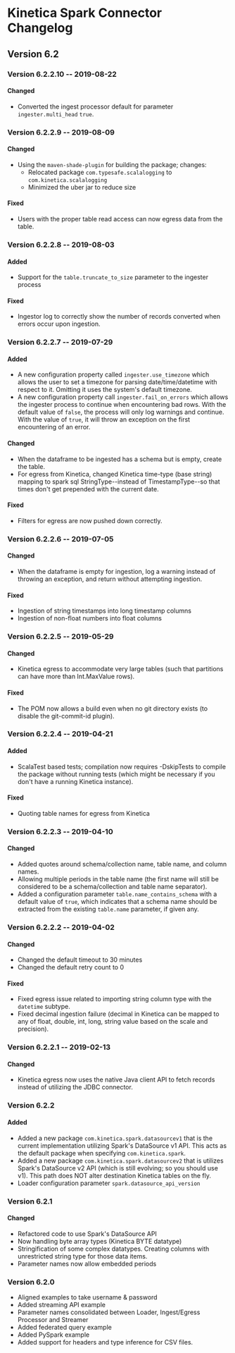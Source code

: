 # Kinetica Spark Connector Changelog

## Version 6.2

### Version 6.2.2.10 -- 2019-08-22

#### Changed
-   Converted the ingest processor default for parameter ``ingester.multi_head``
    ``true``.

### Version 6.2.2.9 -- 2019-08-09

#### Changed
-   Using the `maven-shade-plugin` for building the package; changes:
    -   Relocated package `com.typesafe.scalalogging` to `com.kinetica.scalalogging`
    -   Minimized the uber jar to reduce size

#### Fixed

-   Users with the proper table read access can now egress data from the table.


### Version 6.2.2.8 -- 2019-08-03

#### Added
-   Support for the `table.truncate_to_size` parameter to the ingester process

#### Fixed
-   Ingestor log to correctly show the number of records converted when
    errors occur upon ingestion.


### Version 6.2.2.7 -- 2019-07-29

#### Added
-   A new configuration property called `ingester.use_timezone` which allows
    the user to set a timezone for parsing date/time/datetime with respect
    to it.  Omitting it uses the system's default timezone.
-   A new configuration property call `ingester.fail_on_errors` which allows
    the ingester process to continue when encountering bad rows.  With the
    default value of `false`, the process will only log warnings and continue.
    With the value of `true`, it will throw an exception on the first
    encountering of an error.

#### Changed
-   When the dataframe to be ingested has a schema but is empty, create
    the table.
-   For egress from Kinetica, changed Kinetica time-type (base string) mapping
    to spark sql StringType--instead of TimestampType--so that times don't get
    prepended with the current date.


#### Fixed
-   Filters for egress are now pushed down correctly.


### Version 6.2.2.6 -- 2019-07-05

#### Changed
-   When the dataframe is empty for ingestion, log a warning instead of
    throwing an exception, and return without attempting ingestion.

#### Fixed
-   Ingestion of string timestamps into long timestamp columns
-   Ingestion of non-float numbers into float columns


### Version 6.2.2.5 -- 2019-05-29

#### Changed
-   Kinetica egress to accommodate very large tables (such that partitions
    can have more than Int.MaxValue rows).

#### Fixed
-   The POM now allows a build even when no git directory exists (to disable
    the git-commit-id plugin).


### Version 6.2.2.4 -- 2019-04-21

#### Added
-   ScalaTest based tests; compilation now requires -DskipTests to compile
    the package without running tests (which might be necessary if you don't
    have a running Kinetica instance).

#### Fixed
-   Quoting table names for egress from Kinetica


### Version 6.2.2.3 -- 2019-04-10

#### Changed
-   Added quotes around schema/collection name, table name, and column names.
-   Allowing multiple periods in the table name (the first name will still
    be considered to be a schema/collection and table name separator).
-   Added a configuration parameter `table.name_contains_schema` with a default
    value of `true`, which indicates that a schema name should be extracted
    from the existing `table.name` parameter, if given any.


### Version 6.2.2.2 -- 2019-04-02

#### Changed
-   Changed the default timeout to 30 minutes
-   Changed the default retry count to 0

#### Fixed
-   Fixed egress issue related to importing string column type with the
    `datetime` subtype.
-   Fixed decimal ingestion failure (decimal in Kinetica can be mapped to any
    of float, double, int, long, string value based on the scale and precision).


### Version 6.2.2.1 -- 2019-02-13

#### Changed
-   Kinetica egress now uses the native Java client API to fetch records instead
    of utilizing the JDBC connector.


### Version 6.2.2

#### Added
-   Added a new package `com.kinetica.spark.datasourcev1` that is the current
    implementation utilizing Spark's DataSource v1 API.  This acts as the default
    package when specifying `com.kinetica.spark`.
-   Added a new package `com.kinetica.spark.datasourcev2` that is utilizes
    Spark's DataSource v2 API (which is still evolving; so you should use v1).  This
    path does NOT alter destination Kinetica tables on the fly.
-   Loader configuration parameter `spark.datasource_api_version`


### Version 6.2.1

#### Changed
-   Refactored code to use Spark's DataSource API
-   Now handling byte array types (Kinetica BYTE datatype)
-   Stringification of some complex datatypes. Creating columns with unrestricted string type
    for those data items.
-   Parameter names now allow embedded periods



### Version 6.2.0

-   Aligned examples to take username & password
-   Added streaming API example
-   Parameter names consolidated between Loader, Ingest/Egress Processor and Streamer
-   Added federated query example
-   Added PySpark example
-   Added support for headers and type inference for CSV files.

